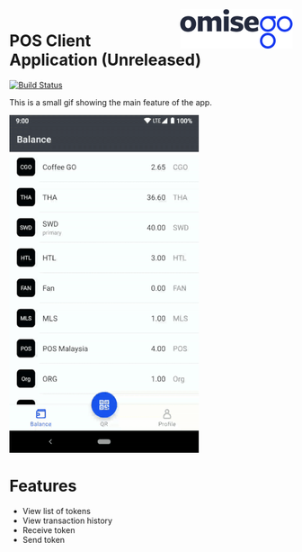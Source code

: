 <img src="assets/logo.png" align="right" />

# POS Client Application (Unreleased)

[![Build Status](https://travis-ci.org/omisego/pos-client-android.svg?branch=master)](https://travis-ci.org/omisego/pos-client-android)

This is a small gif showing the main feature of the app.

<img src ="assets/sample.gif" />

# Features
- View list of tokens
- View transaction history
- Receive token
- Send token

